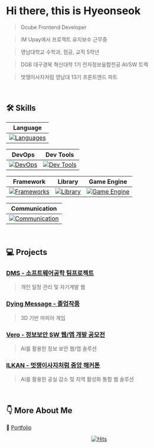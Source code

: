 # Hi there, this is Hyeonseok
> Ocube Frontend Developer

> iM Upay에서 프로젝트 유지보수 근무중

> 영남대학교 수학과, 컴공, 교직 5학년

> DGB 대구경북 혁신대학 1기 전자정보융합전공 AI/SW 트랙

> 멋쟁이사자처럼 영남대 13기 프론트엔드 파트
<br>

## 🛠️ Skills

| Language |
|---|
|[![Languages](https://go-skill-icons.vercel.app/api/icons?i=html,css,js,ts,python,java,c,cpp,dart)](https://skillicons.dev)||

| DevOps | Dev Tools |
|---|---|
|[![DevOps](https://go-skill-icons.vercel.app/api/icons?i=aws,cloudfront,lambda,apigateway)](https://skillicons.dev) |[![Dev Tools](https://go-skill-icons.vercel.app/api/icons?i=vite,vscode,androidstudio,mysql)](https://skillicons.dev) | 

| Framework | Library | Game Engine |
|---|---|---|
|[![Frameworks](https://go-skill-icons.vercel.app/api/icons?i=react,remix,flutter)](https://skillicons.dev)|[![Library](https://go-skill-icons.vercel.app/api/icons?i=zustand,axios)](https://skillicons.dev)|<div align="center">[![Game Engine](https://go-skill-icons.vercel.app/api/icons?i=unity)](https://skillicons.dev)</div>|

| Communication |
|---|
|[![Communication](https://go-skill-icons.vercel.app/api/icons?i=github,jira,figma,notion,discord)](https://skillicons.dev)|

<br>

## 💻 Projects

### [DMS - 소프트웨어공학 팀프로젝트](https://github.com/IENFI/software)
> 개인 일정 관리 및 자기계발 웹

### [Dying Message - 졸업작품](https://github.com/IENFI/3DMafia)
> 3D 기반 마피아 게임

### [Vero - 정보보안 SW 웹/앱 개발 공모전](https://github.com/sw-security-web-app/sw-security-web-app_FE)
> AI를 활용한 정보 보안 웹/앱 솔루션

### [ILKAN - 멋쟁이사자처럼 중앙 해커톤](https://github.com/Likelion-YeungNam-Univ/ILKAN-web)
> AI를 활용한 공실 감소 및 지역 활성화 통합 웹 솔루션


<!-- | 서비스명 | 설명 | Repository 주소|
|---|---|---|
|DMS|소프트웨어공학 팀프로젝트|https://github.com/IENFI/software|
|Dying Message|졸업작품|https://github.com/IENFI/3DMafia|
|Vero|정보보안 SW 웹/앱 개발 공모전|https://github.com/sw-security-web-app/sw-security-web-app_FE| -->

<!-- [DMS - 소프트웨어공학 팀프로젝트](https://github.com/IENFI/software)
<br>
[Dying Message - 졸업작품](https://github.com/IENFI/3DMafia)
<br>
[Vero - 정보보안 SW 웹/앱 개발 공모전](https://github.com/sw-security-web-app/sw-security-web-app_FE) -->

<!-- <a href="https://www.gitanimals.org/en_US?utm_medium=image&utm_source=nyeonseok&utm_content=farm">
<img
  src="https://render.gitanimals.org/farms/nyeonseok"
  width="600"
  height="300"
/>
</a> -->


<br>

## 👇 More About Me
🔗 [Portfolio](https://www.notion.so/ABOUT-ME-1dac7917f2c2803db666f1e38d72cbde?source=copy_link)

<p align="center">
  <a href="https://hits.sh/github.com/nyeonseok/">
    <img src="https://hits.sh/github.com/nyeonseok.svg?style=flat&label=hits&color=blue" alt="Hits">
  </a>
</p>


